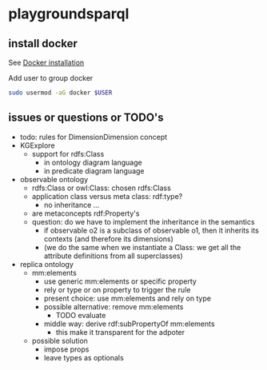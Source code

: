 # playgroundsparql

## install docker

See [Docker installation](https://docs.docker.com/engine/install/ubuntu/#install-using-the-repository)

Add user to group docker

``` bash
sudo usermod -aG docker $USER
```
## issues or questions or TODO's

- todo: rules for DimensionDimension concept
- KGExplore
  - support for rdfs:Class
    - in ontology diagram language
    - in predicate diagram language
- observable ontology
  - rdfs:Class or owl:Class: chosen rdfs:Class
  - application class versus meta class: rdf:type?
    - no inheritance ...
  - are metaconcepts rdf:Property's  
  - question: do we have to implement the inheritance in the semantics
    - if observable o2 is a subclass of observable o1, then it inherits its contexts (and therefore its dimensions)
    - (we do the same when we instantiate a Class: we get all the attribute definitions from all superclasses)
- replica ontology
  - mm:elements
    - use generic mm:elements or specific property
    - rely or type or on property to trigger the rule
    - present choice: use mm:elements and rely on type
    - possible alternative: remove mm:elements
      - TODO evaluate
    - middle way: derive rdf:subPropertyOf mm:elements
      - this make it transparent for the adpoter
  - possible solution
    - impose props
    - leave types as optionals
